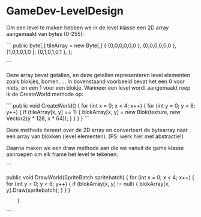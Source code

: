 # GameDev-LevelDesign

Om een level te maken hebben we in de level klasse een 2D array aangemaakt van bytes (0-255):
  
  ´´´
  public byte[,] tileArray = new Byte[,]
        {
            {0,0,0,0,0,0 },
            {0,0,0,0,0,0 },
            {1,0,1,0,1,0 },
            {0,1,0,1,0,1 },
        };
 
 ´´´
 
 Deze array bevat getallen, en deze getallen representeren level elementen zoals blokjes, bomen, ... In bovenstaand voorbeeld bevat het een 0 voor niets, en een 1 voor een blokje.
 Wanneer een level wordt aangemaakt roep ik de CreateWorld methode op:
 
 ´´´
 public void CreateWorld()
        {
            for (int x = 0; x < 4; x++)
            {
                for (int y = 0; y < 6; y++)
                {
                    if (tileArray[x, y] == 1)
                    {
                        blokArray[x, y] = new Blok(texture, new Vector2(y * 128, x * 64));
                    }
                }
            }
        }
 ´´´
 
 Deze methode itereert over de 2D array en converteert de bytearray naar een array van blokken (level elementen). (PS: werk hier met abstractie!)
 
 Daarna maken we een draw methode aan die we vanuit de game klasse aanroepen om elk frame het level te tekenen:
 
 ´´´
 
   public void DrawWorld(SpriteBatch spritebatch)
        {
            for (int x = 0; x < 4; x++)
            {
                for (int y = 0; y < 6; y++)
                {
                    if (blokArray[x, y] != null)
                    {
                        blokArray[x, y].Draw(spritebatch);
                    }
                }
            }

        }
        
 ´´´
 
